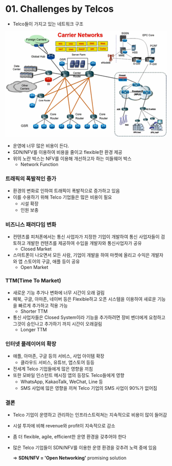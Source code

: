 # 01. Challenges by Telcos

- Telco들이 가지고 있는 네트워크 구조

![image-20210203150443786](images/image-20210203150443786.png)

- 운영에 너무 많은 비용이 든다.
- SDN/NFV를 이용하여 비용을 줄이고 flexible한 환경 제공
- 위의 노란 박스는 NFV를 이용해 개선하고자 하는 미들웨어 박스
  - Network Function



### 트래픽의 폭발적인 증가

- 환경의 변화로 인하여 트래픽이 폭발적으로 증가하고 있음
- 이를 수용하기 위해 Telco 기업들은 많은 비용이 필요
  - 시설 확장
  - 인원 보충



### 비즈니스 패러다임 변화

- 컨텐츠를 피처폰에서는 통신 사업자가 지정한 기업이 개발하여 통신 사업자들이 검토하고 개발한 컨텐츠를 제공하여 수입을 개발자와 통신사업자가 공유
  - Closed Market
- 스마트폰이 나오면서 모든 사람, 기업이 개발을 하여 마켓에 올리고 수익은 개발자와 앱 스토어의 구글, 애플 등이 공유
  - Open Market



### TTM(Time To Market)

- 새로운 기능 추가나 변화에 너무 시간이 오래 걸림
- 페북, 구글, 아마존, 네이버 등은 Flexible하고 오픈 시스템을 이용하여 새로운 기능을 빠르게 추가하고 적용 가능
  - Shorter TTM
- 통신 사업자들은 Closed System이라 기능을 추가하려면 장비 벤더에게 요청하고 그것이 승인나고 추가하기 까지 시간이 오래걸림
  - Longer TTM



### 인터넷 플레이어의 확장

- 애플, 아마존, 구글 등의 서비스, 사업 아이템 확장
  - 클라우드 서비스, 유튜브, 앱스토어 등등
- 전세계 Telco 기업들에게 많은 영향을 끼침
- 또한 모바일 인스턴트 메시징 앱의 등장도 Telco들에게 영향
  - WhatsApp, KakaoTalk, WeChat, Line 등
  - SMS 사업에 많은 영향을 끼쳐 Telco 기업의 SMS 사업이 90%가 없어짐



### 결론

- Telco 기업이 운영하고 관리하는 인프라스트럭쳐는 지속적으로 비용이 많이 들어감

- 시설 투자에 비해 revenue와 profit이 지속적으로 감소

- 좀 더 flexible, agile, efficient한 운영 환경을 갖추어야 한다

- 많은 Telco 기업들이 SDN/NFV를 이용한 운영 환경을 갖추려 노력 중에 있음

  => **SDN/NFV = 'Open Networking'** promising solution